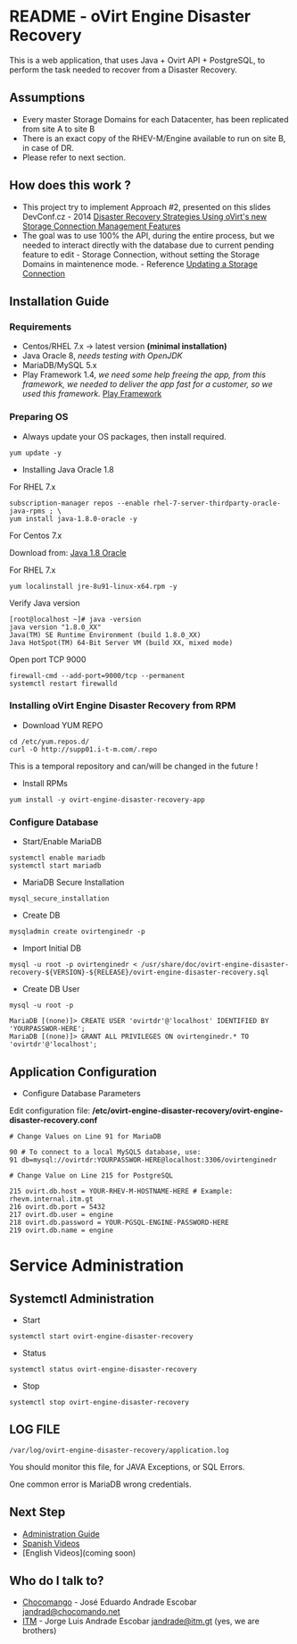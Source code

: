 # README -  oVirt Engine Disaster Recovery #

This is a web application, that uses Java + Ovirt API + PostgreSQL, to perform the task needed to recover from a Disaster Recovery. 



## Assumptions ##

* Every master Storage Domains for each Datacenter, has been replicated from site A to site B
* There is an exact copy of the RHEV-M/Engine available to run on site B, in case of DR.  
* Please refer to next section. 
 

## How does this work ? ##

* This project try to implement Approach #2, presented on this slides DevConf.cz - 2014 [Disaster Recovery Strategies Using oVirt's new Storage Connection Management Features](http://www.slideshare.net/AllonMureinik/dev-conf-ovirt-dr)
* The goal was to use 100% the API, during the entire process, but we needed to interact directly with the database due to current pending feature to edit - Storage Connection, without setting the Storage Domains in maintenence mode. - Reference [Updating a Storage Connection](https://access.redhat.com/documentation/en-US/Red_Hat_Enterprise_Virtualization/3.5/html/Technical_Guide/sect-Methods6.html)

## Installation Guide ##

### Requirements

* Centos/RHEL 7.x -> latest version __(minimal installation)__
* Java Oracle 8, *needs testing with OpenJDK*
* MariaDB/MySQL 5.x
* Play Framework 1.4, *we need some help freeing the app, from this framework, we needed to deliver the app fast for a customer, so we used this framework.* [Play Framework](https://www.playframework.com/download)

### Preparing OS 

* Always update your OS packages, then install required. 

```
yum update -y 
```
* Installing Java Oracle 1.8 

For RHEL 7.x

```
subscription-manager repos --enable rhel-7-server-thirdparty-oracle-java-rpms ; \
yum install java-1.8.0-oracle -y
```

For Centos 7.x

Download from: [Java 1.8 Oracle](http://www.oracle.com/technetwork/java/javase/downloads/index.html) 

For RHEL 7.x

```
yum localinstall jre-8u91-linux-x64.rpm -y
```

Verify Java version

```
[root@localhost ~]# java -version
java version "1.8.0_XX"
Java(TM) SE Runtime Environment (build 1.8.0_XX)
Java HotSpot(TM) 64-Bit Server VM (build XX, mixed mode)
```

Open port TCP 9000

```
firewall-cmd --add-port=9000/tcp --permanent
systemctl restart firewalld

```

### Installing oVirt Engine Disaster Recovery from RPM

* Download YUM REPO

```
cd /etc/yum.repos.d/
curl -O http://supp01.i-t-m.com/.repo

```
This is a temporal repository and can/will be changed in the future !

* Install RPMs

```
yum install -y ovirt-engine-disaster-recovery-app
```  

### Configure Database

* Start/Enable MariaDB

```
systemctl enable mariadb
systemctl start mariadb
```

* MariaDB Secure Installation

```
mysql_secure_installation
```
* Create DB

```
mysqladmin create ovirtenginedr -p
```

* Import Initial DB

```
mysql -u root -p ovirtenginedr < /usr/share/doc/ovirt-engine-disaster-recovery-${VERSION}-${RELEASE}/ovirt-engine-disaster-recovery.sql
```

* Create DB User

```
mysql -u root -p

MariaDB [(none)]> CREATE USER 'ovirtdr'@'localhost' IDENTIFIED BY 'YOURPASSWOR-HERE';
MariaDB [(none)]> GRANT ALL PRIVILEGES ON ovirtenginedr.* TO 'ovirtdr'@'localhost';

```

## Application Configuration

* Configure Database Parameters

Edit configuration file: __/etc/ovirt-engine-disaster-recovery/ovirt-engine-disaster-recovery.conf__

```
# Change Values on Line 91 for MariaDB

90 # To connect to a local MySQL5 database, use:
91 db=mysql://ovirtdr:YOURPASSWOR-HERE@localhost:3306/ovirtenginedr

# Change Value on Line 215 for PostgreSQL

215 ovirt.db.host = YOUR-RHEV-M-HOSTNAME-HERE # Example: rhevm.internal.itm.gt
216 ovirt.db.port = 5432
217 ovirt.db.user = engine
218 ovirt.db.password = YOUR-PGSQL-ENGINE-PASSWORD-HERE
219 ovirt.db.name = engine

```

# Service Administration

## Systemctl Administration

* Start

```
systemctl start ovirt-engine-disaster-recovery

```

* Status

```
systemctl status ovirt-engine-disaster-recovery

```

* Stop

```
systemctl stop ovirt-engine-disaster-recovery

```


## LOG FILE
```
/var/log/ovirt-engine-disaster-recovery/application.log
```

You should monitor this file, for JAVA Exceptions, or SQL Errors.

One common error is MariaDB wrong credentials.

## Next Step

* [Administration Guide](https://bitbucket.org/chocomango/ovirt-dashboard/downloads/AdministrationGuideOvirtDashboardforDR-draft-v1.pdf)
* [Spanish Videos](https://www.youtube.com/watch?v=ef_ZmgixzJM&list=PLgtS4_6D5_KUQGnLpaTVZkHJScKcLUZoX&index=2)
* [English Videos](coming soon)

## Who do I talk to? ##

* [Chocomango](http://chocomango.net) - José Eduardo Andrade Escobar <jandrad@chocomando.net> 
* [ITM](http://itm.gt) - Jorge Luis Andrade Escobar <jandrade@itm.gt> (yes, we are brothers)
